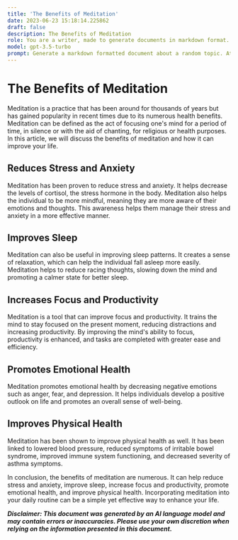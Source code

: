 ```yaml
---
title: 'The Benefits of Meditation'
date: 2023-06-23 15:18:14.225862
draft: false
description: The Benefits of Meditation
role: You are a writer, made to generate documents in markdown format. It is very important that all of the documents you generate are in valid markdown format.
model: gpt-3.5-turbo
prompt: Generate a markdown formatted document about a random topic. At the bottom, include a disclaimer explaining that the document was generated by you. The first line of the document should be the title. Make sure that the entire document is in proper markdown format, using a mix of various tags to make the document visually appealing.
---
```


# The Benefits of Meditation

Meditation is a practice that has been around for thousands of years but has gained popularity in recent times due to its numerous health benefits. Meditation can be defined as the act of focusing one's mind for a period of time, in silence or with the aid of chanting, for religious or health purposes. In this article, we will discuss the benefits of meditation and how it can improve your life.

## Reduces Stress and Anxiety

Meditation has been proven to reduce stress and anxiety. It helps decrease the levels of cortisol, the stress hormone in the body. Meditation also helps the individual to be more mindful, meaning they are more aware of their emotions and thoughts. This awareness helps them manage their stress and anxiety in a more effective manner.

## Improves Sleep

Meditation can also be useful in improving sleep patterns. It creates a sense of relaxation, which can help the individual fall asleep more easily. Meditation helps to reduce racing thoughts, slowing down the mind and promoting a calmer state for better sleep.

## Increases Focus and Productivity

Meditation is a tool that can improve focus and productivity. It trains the mind to stay focused on the present moment, reducing distractions and increasing productivity. By improving the mind's ability to focus, productivity is enhanced, and tasks are completed with greater ease and efficiency.

## Promotes Emotional Health

Meditation promotes emotional health by decreasing negative emotions such as anger, fear, and depression. It helps individuals develop a positive outlook on life and promotes an overall sense of well-being.

## Improves Physical Health

Meditation has been shown to improve physical health as well. It has been linked to lowered blood pressure, reduced symptoms of irritable bowel syndrome, improved immune system functioning, and decreased severity of asthma symptoms.

In conclusion, the benefits of meditation are numerous. It can help reduce stress and anxiety, improve sleep, increase focus and productivity, promote emotional health, and improve physical health. Incorporating meditation into your daily routine can be a simple yet effective way to enhance your life.

***Disclaimer: This document was generated by an AI language model and may contain errors or inaccuracies. Please use your own discretion when relying on the information presented in this document.***